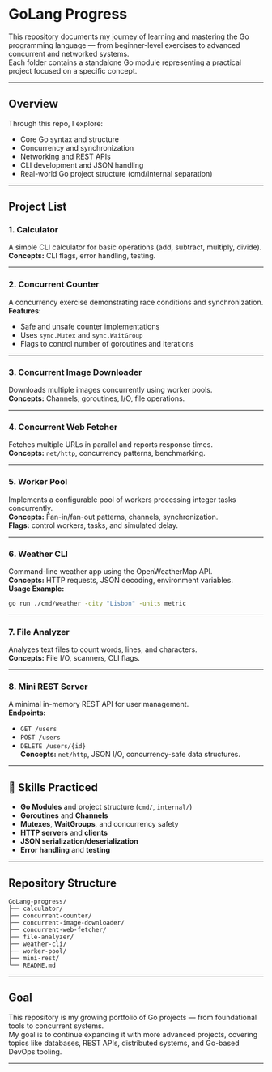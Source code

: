 
# GoLang Progress

This repository documents my journey of learning and mastering the Go programming language — from beginner-level exercises to advanced concurrent and networked systems.  
Each folder contains a standalone Go module representing a practical project focused on a specific concept.

---

## Overview

Through this repo, I explore:
- Core Go syntax and structure
- Concurrency and synchronization
- Networking and REST APIs
- CLI development and JSON handling
- Real-world Go project structure (cmd/internal separation)

---

## Project List

### **1. Calculator**
A simple CLI calculator for basic operations (add, subtract, multiply, divide).  
**Concepts:** CLI flags, error handling, testing.

---

### **2. Concurrent Counter**
A concurrency exercise demonstrating race conditions and synchronization.  
**Features:**
- Safe and unsafe counter implementations  
- Uses `sync.Mutex` and `sync.WaitGroup`  
- Flags to control number of goroutines and iterations  

---

### **3. Concurrent Image Downloader**
Downloads multiple images concurrently using worker pools.  
**Concepts:** Channels, goroutines, I/O, file operations.

---

### **4. Concurrent Web Fetcher**
Fetches multiple URLs in parallel and reports response times.  
**Concepts:** `net/http`, concurrency patterns, benchmarking.

---

### **5. Worker Pool**
Implements a configurable pool of workers processing integer tasks concurrently.  
**Concepts:** Fan-in/fan-out patterns, channels, synchronization.  
**Flags:** control workers, tasks, and simulated delay.

---

### **6. Weather CLI**
Command-line weather app using the OpenWeatherMap API.  
**Concepts:** HTTP requests, JSON decoding, environment variables.  
**Usage Example:**
```bash
go run ./cmd/weather -city "Lisbon" -units metric
```

---

### **7. File Analyzer**
Analyzes text files to count words, lines, and characters.  
**Concepts:** File I/O, scanners, CLI flags.

---

### **8. Mini REST Server**
A minimal in-memory REST API for user management.  
**Endpoints:**
- `GET /users`
- `POST /users`
- `DELETE /users/{id}`  
**Concepts:** `net/http`, JSON I/O, concurrency-safe data structures.

---

## 🧠 Skills Practiced
- **Go Modules** and project structure (`cmd/`, `internal/`)
- **Goroutines** and **Channels**
- **Mutexes**, **WaitGroups**, and concurrency safety
- **HTTP servers** and **clients**
- **JSON serialization/deserialization**
- **Error handling** and **testing**

---

## Repository Structure
```
GoLang-progress/
├── calculator/
├── concurrent-counter/
├── concurrent-image-downloader/
├── concurrent-web-fetcher/
├── file-analyzer/
├── weather-cli/
├── worker-pool/
├── mini-rest/
└── README.md
```

---

## Goal
This repository is my growing portfolio of Go projects — from foundational tools to concurrent systems.  
My goal is to continue expanding it with more advanced projects, covering topics like databases, REST APIs, distributed systems, and Go-based DevOps tooling.

---

